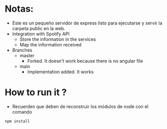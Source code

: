 # Notas:

* Este es un pequeño servidor de express listo para ejecutarse y servir la carpeta public en la web.
* Integration with Spotify API
  * Store the information in the services
  * Map the information received
* Branches
  * master
    * Forked. It doesn't work because there is no angular file
  * main
    * Implementation added. It works

# How to run it ? 
* Recuerden que deben de reconstruir los módulos de node con el comando

```
npm install
```